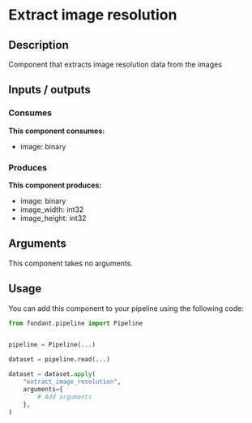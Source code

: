 # Extract image resolution

<a id="extract_image_resolution#description"></a>
## Description
Component that extracts image resolution data from the images

<a id="extract_image_resolution#inputs_outputs"></a>
## Inputs / outputs 

<a id="extract_image_resolution#consumes"></a>
### Consumes 
**This component consumes:**

- image: binary




<a id="extract_image_resolution#produces"></a>  
### Produces 
**This component produces:**

- image: binary
- image_width: int32
- image_height: int32



<a id="extract_image_resolution#arguments"></a>
## Arguments

This component takes no arguments.

<a id="extract_image_resolution#usage"></a>
## Usage 

You can add this component to your pipeline using the following code:

```python
from fondant.pipeline import Pipeline


pipeline = Pipeline(...)

dataset = pipeline.read(...)

dataset = dataset.apply(
    "extract_image_resolution",
    arguments={
        # Add arguments
    },
)
```

